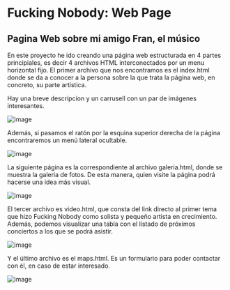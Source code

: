 # Fucking Nobody: Web Page
## Pagina Web sobre mi amigo Fran, el músico

En este proyecto he ido creando una página web estructurada en 4 partes principiales, es decir 4 archivos HTML interconectados por un menu horizontal fijo.
El primer archivo que nos encontramos es el index.html donde se da a conocer a la persona sobre la que trata la página web, en concreto, su parte artística.

Hay una breve descripcion y un carrusell con un par de imágenes interesantes.

![image](https://user-images.githubusercontent.com/114931679/224788981-be8e2a46-d62d-4aeb-bd89-6119f80f5638.png)

Además, si pasamos el ratón por la esquina superior derecha de la página encontraremos un menú lateral ocultable. 

![image](https://user-images.githubusercontent.com/114931679/224790649-9606574b-6b18-457f-8647-bfb5976faf8f.png)

La siguiente página es la correspondiente al archivo galeria.html, donde se muestra la galeria de fotos. De esta manera, quien visite la página podrá hacerse una idea más visual.

![image](https://user-images.githubusercontent.com/114931679/224789079-b41d6c81-4f40-4085-a61f-de489687c8bc.png)

El tercer archivo es video.html, que consta del link directo al primer tema que hizo Fucking Nobody como solista y pequeño artista en crecimiento. Además, podemos visualizar una tabla con el listado de próximos conciertos a los que se podrá asistir.

![image](https://user-images.githubusercontent.com/114931679/224789224-c9998af6-01e6-4795-b516-2bc14d7e2cf0.png)

Y el último archivo es el maps.html. Es un formulario para poder contactar con él, en caso de estar interesado.

![image](https://user-images.githubusercontent.com/114931679/224789280-3bfad11d-66b6-491e-820e-35b44ff03e45.png)


